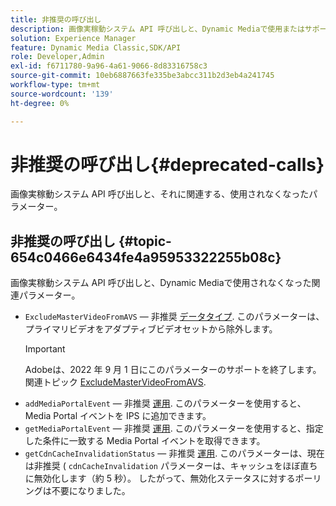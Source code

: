 ```yaml
---
title: 非推奨の呼び出し
description: 画像実稼動システム API 呼び出しと、Dynamic Mediaで使用またはサポートされなくなった関連パラメーター。
solution: Experience Manager
feature: Dynamic Media Classic,SDK/API
role: Developer,Admin
exl-id: f6711780-9a96-4a61-9066-8d83316758c3
source-git-commit: 10eb6887663fe335be3abcc311b2d3eb4a241745
workflow-type: tm+mt
source-wordcount: '139'
ht-degree: 0%

---
```


# 非推奨の呼び出し{#deprecated-calls}

画像実稼動システム API 呼び出しと、それに関連する、使用されなくなったパラメーター。

## 非推奨の呼び出し {#topic-654c0466e6434fe4a95953322255b08c}

画像実稼動システム API 呼び出しと、Dynamic Mediaで使用されなくなった関連パラメーター。

* `ExcludeMasterVideoFromAVS`  — 非推奨 [データタイプ](/help/aem-ips-api/types/c-data-types/c-data-types.md). このパラメーターは、プライマリビデオをアダプティブビデオセットから除外します。
   >[!IMPORTANT]
   >
   >Adobeは、2022 年 9 月 1 日にこのパラメーターのサポートを終了します。 関連トピック [ExcludeMasterVideoFromAVS](/help/aem-ips-api/types/c-data-types/r-exclude-master-video-from-avs.md).
* `addMediaPortalEvent`  — 非推奨 [運用](/help/aem-ips-api/operations/c-operations-intro/c-operations-intro.md). このパラメーターを使用すると、Media Portal イベントを IPS に追加できます。
* `getMediaPortalEvent`  — 非推奨 [運用](/help/aem-ips-api/operations/c-operations-intro/c-operations-intro.md). このパラメーターを使用すると、指定した条件に一致する Media Portal イベントを取得できます。
* `getCdnCacheInvalidationStatus`  — 非推奨 [運用](/help/aem-ips-api/operations/c-operations-intro/c-operations-intro.md). このパラメーターは、現在は非推奨 ( `cdnCacheInvalidation` パラメーターは、キャッシュをほぼ直ちに無効化します（約 5 秒）。 したがって、無効化ステータスに対するポーリングは不要になりました。
